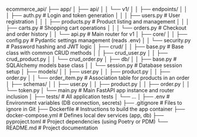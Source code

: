 ecommerce_api/
├── app/
│   ├── api/
│   │   └── v1/
│   │       ├── endpoints/
│   │       │   ├── auth.py         # Login and token generation
│   │       │   ├── users.py        # User registration
│   │       │   ├── products.py     # Product listing and management
│   │       │   ├── carts.py        # Shopping cart operations
│   │       │   └── orders.py       # Checkout and order history
│   │       └── api.py          # Main router for v1
│   ├── core/
│   │   ├── config.py       # Pydantic settings management (reads .env)
│   │   └── security.py     # Password hashing and JWT logic
│   ├── crud/
│   │   ├── base.py         # Base class with common CRUD methods
│   │   ├── crud_user.py
│   │   ├── crud_product.py
│   │   └── crud_order.py
│   ├── db/
│   │   ├── base.py         # SQLAlchemy models base class
│   │   └── session.py      # Database session setup
│   ├── models/
│   │   ├── user.py
│   │   ├── product.py
│   │   ├── order.py
│   │   └── order_item.py   # Association table for products in an order
│   ├── schemas/
│   │   ├── user.py
│   │   ├── product.py
│   │   ├── order.py
│   │   └── token.py
│   └── main.py             # Main FastAPI app instance and router inclusion
│
├── tests/                  # All application tests
│   └── ...
│
├── .env                    # Environment variables (DB connection, secrets)
├── .gitignore              # Files to ignore in Git
├── Dockerfile              # Instructions to build the app container
├── docker-compose.yml      # Defines local dev services (app, db)
├── pyproject.toml          # Project dependencies (using Poetry or PDM)
└── README.md               # Project documentation